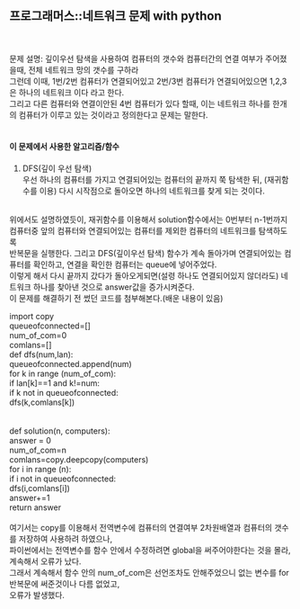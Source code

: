 <h2>프로그래머스::네트워크 문제 with python</h2><br>

<br>
문제 설명: 깊이우선 탐색을 사용하여 컴퓨터의 갯수와 컴퓨터간의 연결 여부가 주어졌을때, 전체 네트워크 망의 갯수를 구하라<br>
그런데 이때, 1번/2번 컴퓨터가 연결되어있고 2번/3번 컴퓨터가 연결되어있으면 1,2,3은 하나의 네트워크 이다 라고 한다.<br>
그리고 다른 컴퓨터와 연결이안된 4번 컴퓨터가 있다 할때, 이는 네트워크 하나를 한개의 컴퓨터가 이루고 있는 것이라고 정의한다고 문제는 말한다.<br>
<br>
<h4>이 문제에서 사용한 알고리즘/함수</h4>
<ol>
  <li>DFS(깊이 우선 탐색)</li>
  우선 하나의 컴퓨터를 가지고 연결되어있는 컴퓨터의 끝까지 쭉 탐색한 뒤, (재귀함수를 이용) 다시 시작점으로 돌아오면 하나의 네트워크를 찾게 되는 것이다.
</ol>
<br>
위에서도 설명하였듯이, 재귀함수를 이용해서 solution함수에서는 0번부터 n-1번까지 컴퓨터중 앞의 컴퓨터와 연결되어있는 컴퓨터를 제외한 컴퓨터의 네트워크를 탐색하도록<br>
반복문을 실행한다. 그리고 DFS(깊이우선 탐색) 함수가 계속 돌아가며 연결되어있는 컴퓨터를 확인하고, 연결을 확인한 컴퓨터는 queue에 넣어주었다.<br>
이렇게 해서 다시 끝까지 갔다가 돌아오게되면(설령 하나도 연결되어있지 않더라도) 네트워크 하나를 찾아낸 것으로 answer값을 증가시켜준다.
<br>
이 문제를 해결하기 전 썼던 코드를 첨부해본다.(배운 내용이 있음)

 import copy<br>
queueofconnected=[]<br>
num_of_com=0<br>
comlans=[]<br>
def dfs(num,lan):<br>
        queueofconnected.append(num)<br>
        for k in range (num_of_com):<br>
            if lan[k]==1 and k!=num:<br>
                if k not in queueofconnected:<br>
                    dfs(k,comlans[k])<br>
<br>
            <br>
def solution(n, computers):<br>
    answer = 0<br>
    num_of_com=n<br>
    comlans=copy.deepcopy(computers)<br>
    for i in range (n):<br>
        if i not in queueofconnected:<br>
            dfs(i,comlans[i])<br>
            answer+=1<br>
    return answer<br>
<br>
여기서는 copy를 이용해서 전역변수에 컴퓨터의 연결여부 2차원배열과 컴퓨터의 갯수를 저장하여 사용하려 하였으나,<br>
파이썬에서는 전역변수를 함수 안에서 수정하려면 global을 써주어야한다는 것을 몰라, 계속해서 오류가 났다.
<br>
그래서 계속해서 함수 안의 num_of_com은 선언조차도 안해주었으니 없는 변수를 for반복문에 써준것이나 다름 없었고,
<br>
오류가 발생했다.
